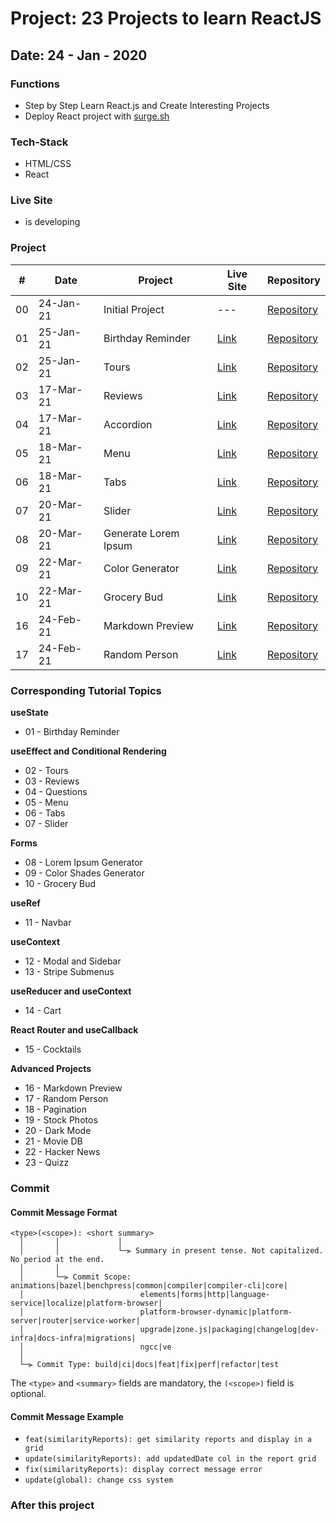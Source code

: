 # Project: 23 Projects to learn ReactJS

## Date: 24 - Jan - 2020

### Functions

- Step by Step Learn React.js and Create Interesting Projects
- Deploy React project with [surge.sh](https://surge.sh)

### Tech-Stack

- HTML/CSS
- React

### Live Site

- is developing

### Project

|  #  | Date      | Project              | Live Site                                     | Repository                                                                                      |
| :-: | --------- | -------------------- | --------------------------------------------- | ----------------------------------------------------------------------------------------------- |
| 00  | 24-Jan-21 | Initial Project      | ---                                           | [Repository](#)                                                                                 |
| 01  | 25-Jan-21 | Birthday Reminder    | [Link](http://01-birthday-reminder.surge.sh/) | [Repository](https://github.com/tinspham209/23-projects-react/tree/master/01-birthday-reminder) |
| 02  | 25-Jan-21 | Tours                | [Link](http://02-tours.surge.sh/)             | [Repository](https://github.com/tinspham209/23-projects-react/tree/master/02-tours)             |
| 03  | 17-Mar-21 | Reviews              | [Link](http://03-reviews.surge.sh/)           | [Repository](https://github.com/tinspham209/23-projects-react/tree/master/03-reviews)           |
| 04  | 17-Mar-21 | Accordion            | [Link](http://04-accordion.surge.sh/)         | [Repository](https://github.com/tinspham209/23-projects-react/tree/master/04-accordion)         |
| 05  | 18-Mar-21 | Menu                 | [Link](http://05-menu.surge.sh/)              | [Repository](https://github.com/tinspham209/23-projects-react/tree/master/05-menu)              |
| 06  | 18-Mar-21 | Tabs                 | [Link](http://06-tabs.surge.sh/)              | [Repository](https://github.com/tinspham209/23-projects-react/tree/master/06-tabs)              |
| 07  | 20-Mar-21 | Slider               | [Link](http://07-slider.surge.sh/)            | [Repository](https://github.com/tinspham209/23-projects-react/tree/master/07-slider)            |
| 08  | 20-Mar-21 | Generate Lorem Ipsum | [Link](http://08-lorem-ipsum.surge.sh/)       | [Repository](https://github.com/tinspham209/23-projects-react/tree/master/08-lorem-ipsum)       |
| 09  | 22-Mar-21 | Color Generator      | [Link](http://09-color-generator.surge.sh/)   | [Repository](https://github.com/tinspham209/23-projects-react/tree/master/09-color-generator)   |
| 10  | 22-Mar-21 | Grocery Bud          | [Link](http://10-grocery-bud.surge.sh/)       | [Repository](https://github.com/tinspham209/23-projects-react/tree/master/10-grocery-bud)       |
| 16  | 24-Feb-21 | Markdown Preview     | [Link](http://16-markdown-preview.surge.sh/)  | [Repository](https://github.com/tinspham209/23-projects-react/tree/master/16-markdown-preview)  |
| 17  | 24-Feb-21 | Random Person        | [Link](http://17-random-person.surge.sh/)     | [Repository](https://github.com/tinspham209/23-projects-react/tree/master/17-random-person)     |

### Corresponding Tutorial Topics

**useState**

- 01 - Birthday Reminder

**useEffect and Conditional Rendering**

- 02 - Tours
- 03 - Reviews
- 04 - Questions
- 05 - Menu
- 06 - Tabs
- 07 - Slider

**Forms**

- 08 - Lorem Ipsum Generator
- 09 - Color Shades Generator
- 10 - Grocery Bud

**useRef**

- 11 - Navbar

**useContext**

- 12 - Modal and Sidebar
- 13 - Stripe Submenus

**useReducer and useContext**

- 14 - Cart

**React Router and useCallback**

- 15 - Cocktails

**Advanced Projects**

- 16 - Markdown Preview
- 17 - Random Person
- 18 - Pagination
- 19 - Stock Photos
- 20 - Dark Mode
- 21 - Movie DB
- 22 - Hacker News
- 23 - Quizz

### Commit

#### <a name="commit-header"></a>Commit Message Format

```
<type>(<scope>): <short summary>
  │       │             │
  │       │             └─⫸ Summary in present tense. Not capitalized. No period at the end.
  │       │
  │       └─⫸ Commit Scope: animations|bazel|benchpress|common|compiler|compiler-cli|core|
  │                          elements|forms|http|language-service|localize|platform-browser|
  │                          platform-browser-dynamic|platform-server|router|service-worker|
  │                          upgrade|zone.js|packaging|changelog|dev-infra|docs-infra|migrations|
  │                          ngcc|ve
  │
  └─⫸ Commit Type: build|ci|docs|feat|fix|perf|refactor|test
```

The `<type>` and `<summary>` fields are mandatory, the `(<scope>)` field is optional.

#### <a name="commit-header"></a>Commit Message Example

- `feat(similarityReports): get similarity reports and display in a grid`
- `update(similarityReports): add updatedDate col in the report grid`
- `fix(similarityReports): display correct message error`
- `update(global): change css system`

### After this project
